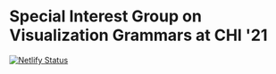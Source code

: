 # Special Interest Group on Visualization Grammars at CHI '21

[![Netlify Status](https://api.netlify.com/api/v1/badges/7de3e805-cf40-420f-8e62-9b8cbb4d1f05/deploy-status)](https://app.netlify.com/sites/sig-visgrammar/deploys)
